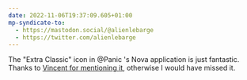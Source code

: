 ```yaml
---
date: 2022-11-06T19:37:09.605+01:00
mp-syndicate-to:
  - https://mastodon.social/@alienlebarge
  - https://twitter.com/alienlebarge
---
```

The "Extra Classic" icon in @Panic 's Nova application is just fantastic.
Thanks to [Vincent for mentioning it](https://vincentritter.com/2022/11/06/17-15-27), otherwise I would have missed it.

